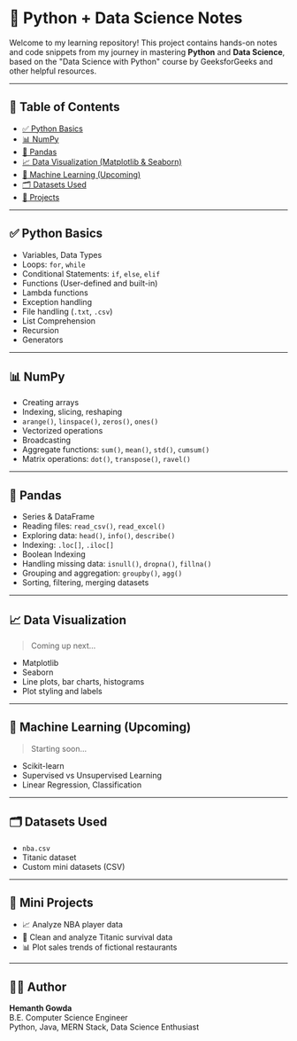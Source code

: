 # 🐍 Python + Data Science Notes

Welcome to my learning repository! This project contains hands-on notes and code snippets from my journey in mastering **Python** and **Data Science**, based on the "Data Science with Python" course by GeeksforGeeks and other helpful resources.

---

## 📌 Table of Contents

- [✅ Python Basics](#-python-basics)
- [📊 NumPy](#-numpy)
- [🐼 Pandas](#-pandas)
- [📈 Data Visualization (Matplotlib & Seaborn)](#-data-visualization)
- [🧠 Machine Learning (Upcoming)](#-machine-learning-upcoming)
- [🗂️ Datasets Used](#-datasets-used)
- [🧪 Projects](#-projects)

---

## ✅ Python Basics

- Variables, Data Types
- Loops: `for`, `while`
- Conditional Statements: `if`, `else`, `elif`
- Functions (User-defined and built-in)
- Lambda functions
- Exception handling
- File handling (`.txt`, `.csv`)
- List Comprehension
- Recursion
- Generators

---

## 📊 NumPy

- Creating arrays
- Indexing, slicing, reshaping
- `arange()`, `linspace()`, `zeros()`, `ones()`
- Vectorized operations
- Broadcasting
- Aggregate functions: `sum()`, `mean()`, `std()`, `cumsum()`
- Matrix operations: `dot()`, `transpose()`, `ravel()`

---

## 🐼 Pandas

- Series & DataFrame
- Reading files: `read_csv()`, `read_excel()`
- Exploring data: `head()`, `info()`, `describe()`
- Indexing: `.loc[]`, `.iloc[]`
- Boolean Indexing
- Handling missing data: `isnull()`, `dropna()`, `fillna()`
- Grouping and aggregation: `groupby()`, `agg()`
- Sorting, filtering, merging datasets

---

## 📈 Data Visualization

> Coming up next...

- Matplotlib
- Seaborn
- Line plots, bar charts, histograms
- Plot styling and labels

---

## 🧠 Machine Learning (Upcoming)

> Starting soon...

- Scikit-learn
- Supervised vs Unsupervised Learning
- Linear Regression, Classification

---

## 🗂️ Datasets Used

- `nba.csv`
- Titanic dataset
- Custom mini datasets (CSV)

---

## 🧪 Mini Projects

- 📈 Analyze NBA player data
- 💾 Clean and analyze Titanic survival data
- 📊 Plot sales trends of fictional restaurants

---

## 👨‍💻 Author

**Hemanth Gowda**  
B.E. Computer Science Engineer  
Python, Java, MERN Stack, Data Science Enthusiast

